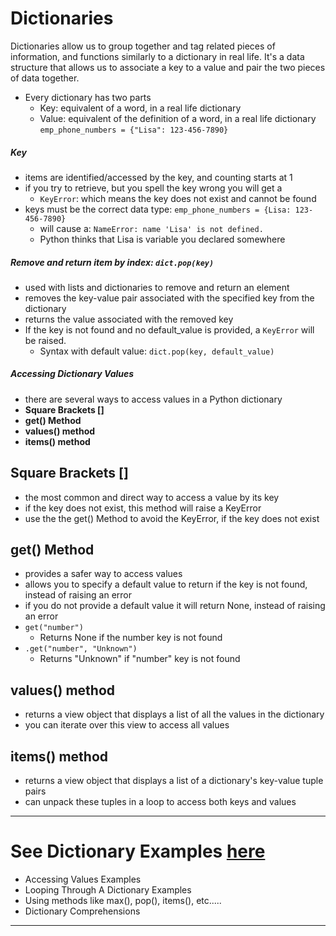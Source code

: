 # Dictionaries
Dictionaries allow us to group together and tag related pieces of information, and functions similarly to a dictionary in real life. 
It's a data structure that allows us to associate a key to a value and pair the two pieces of data together.
- Every dictionary has two parts
  - Key: equivalent of a word, in a real life dictionary
  - Value: equivalent of the definition of a word, in a real life dictionary
`emp_phone_numbers = {"Lisa": 123-456-7890}`

##### Key
- items are identified/accessed by the key, and counting starts at 1
- if you try to retrieve, but you spell the key wrong you will get a
  - `KeyError`: which means the key does not exist and cannot be found
- keys must be the correct data type: `emp_phone_numbers = {Lisa: 123-456-7890}`
  - will cause a: `NameError: name 'Lisa' is not defined.`
  - Python thinks that Lisa is variable you declared somewhere


##### Remove and return item by index: `dict.pop(key)`
- used with lists and dictionaries to remove and return an element
- removes the key-value pair associated with the specified key from the dictionary
- returns the value associated with the removed key
- If the key is not found and no default_value is provided, a `KeyError` will be raised.
  - Syntax with default value: `dict.pop(key, default_value)`

##### Accessing Dictionary Values
- there are several ways to access values in a Python dictionary
- **Square Brackets []**
- **get() Method**
- **values() method**
- **items() method**

## Square Brackets []
- the most common and direct way to access a value by its key
- if the key does not exist, this method will raise a KeyError
- use the the get() Method to avoid the KeyError, if the key does not exist

## get() Method
- provides a safer way to access values
- allows you to specify a default value to return if the key is not found, instead of raising an error
- if you do not provide a default value it will return None, instead of raising an error
- `get("number")`
    - Returns None if the number key is not found
- `.get("number", "Unknown")`
    - Returns "Unknown" if "number" key is not found

## values() method
- returns a view object that displays a list of all the values in the dictionary
- you can iterate over this view to access all values

## items() method
- returns a view object that displays a list of a dictionary's key-value tuple pairs
- can unpack these tuples in a loop to access both keys and values





___________________________________________________________________________________________
# See Dictionary Examples [here](../../../CheatSheets/DataStructures/dictionaries.py)
  - Accessing Values Examples 
  - Looping Through A Dictionary Examples
  - Using methods like max(), pop(), items(), etc.....
- Dictionary Comprehensions





_____________________________________

